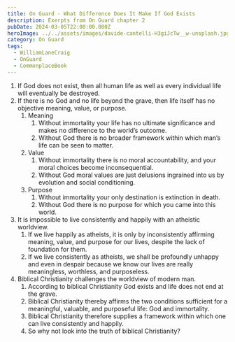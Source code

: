 ```yaml
---
title: On Guard - What Difference Does It Make If God Exists
description: Exerpts from On Guard chapter 2
pubDate: 2024-03-05T22:00:00.000Z
heroImage: ../../assets/images/davide-cantelli-H3giJcTw__w-unsplash.jpg
category: On Guard
tags:
  - WilliamLaneCraig
  - OnGuard
  - CommonplaceBook
---
```


1. If God does not exist, then all human life as well as every individual life will eventually be destroyed.
2. If there is no God and no life beyond the grave, then life itself has no objective meaning, value, or purpose.
    1. Meaning
        1. Without immortality your life has no ultimate significance and makes no difference to the world’s outcome.
        2. Without God there is no broader framework within which man’s life can be seen to matter.
    2. Value
        1. Without immortality there is no moral accountability, and your moral choices become inconsequential.
        2. Without God moral values are just delusions ingrained into us by evolution and social conditioning.
    3. Purpose
        1. Without immortality your only destination is extinction in death.
        2. Without God there is no purpose for which you came into this world.
3. It is impossible to live consistently and happily with an atheistic worldview.
    1. If we live happily as atheists, it is only by inconsistently affirming meaning, value, and purpose for our lives, despite the lack of foundation for them.
    2. If we live consistently as atheists, we shall be profoundly unhappy and even in despair because we know our lives are really meaningless, worthless, and purposeless.
4. Biblical Christianity challenges the worldview of modern man.
    1. According to biblical Christianity God exists and life does not end at the grave.
    2. Biblical Christianity thereby affirms the two conditions sufficient for a meaningful, valuable, and purposeful life: God and immortality.
    3. Biblical Christianity therefore supplies a framework within which one can live consistently and happily.
    4. So why not look into the truth of biblical Christianity?